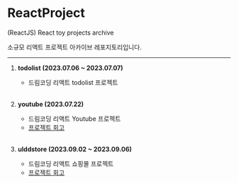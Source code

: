 # ReactProject

(ReactJS) React toy projects archive

소규모 리액트 프로젝트 아카이브 레포지토리입니다.

<hr>

1. <b>todolist (2023.07.06 ~ 2023.07.07)</b>

   - 드림코딩 리액트 todolist 프로젝트

   <br>

2. <b>youtube (2023.07.22)</b>

   - 드림코딩 리액트 Youtube 프로젝트
   - <a href='https://w00ngja.tistory.com/113'>프로젝트 회고</a>

   <br>

3. <b>ulddstore (2023.09.02 ~ 2023.09.06)</b>

   - 드림코딩 리액트 쇼핑몰 프로젝트
   - <a href='https://w00ngja.tistory.com/113'>프로젝트 회고</a>
